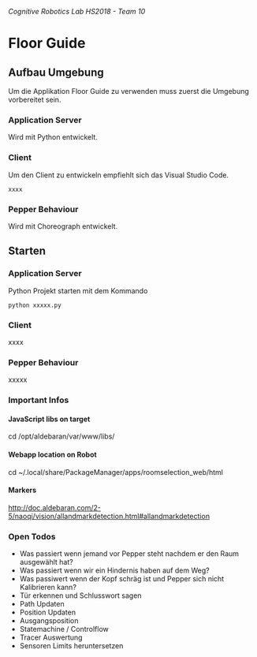 _Cognitive Robotics Lab HS2018 - Team 10_

# Floor Guide
## Aufbau Umgebung
Um die Applikation Floor Guide zu verwenden muss zuerst die Umgebung vorbereitet sein.

### Application Server
Wird mit Python entwickelt.

### Client
Um den Client zu entwickeln empfiehlt sich das Visual Studio Code.
```
xxxx
```
### Pepper Behaviour
Wird mit Choreograph entwickelt.

## Starten
### Application Server
Python Projekt starten mit dem Kommando
```
python xxxxx.py
```
### Client
xxxx

### Pepper Behaviour
xxxxx

### Important Infos
#### JavaScript libs on target
cd /opt/aldebaran/var/www/libs/

#### Webapp location on Robot
cd ~/.local/share/PackageManager/apps/roomselection_web/html

#### Markers
http://doc.aldebaran.com/2-5/naoqi/vision/allandmarkdetection.html#allandmarkdetection

### Open Todos
* Was passiert wenn jemand vor Pepper steht nachdem er den Raum ausgewählt hat?
* Was passiert wenn wir ein Hindernis haben auf dem Weg?
* Was passiwert wenn der Kopf schräg ist und Pepper sich nicht Kalibrieren kann?
* Tür erkennen und Schlusswort sagen
* Path Updaten
* Position Updaten
* Ausgangsposition
* Statemachine / Controlflow
* Tracer Auswertung
* Sensoren Limits heruntersetzen